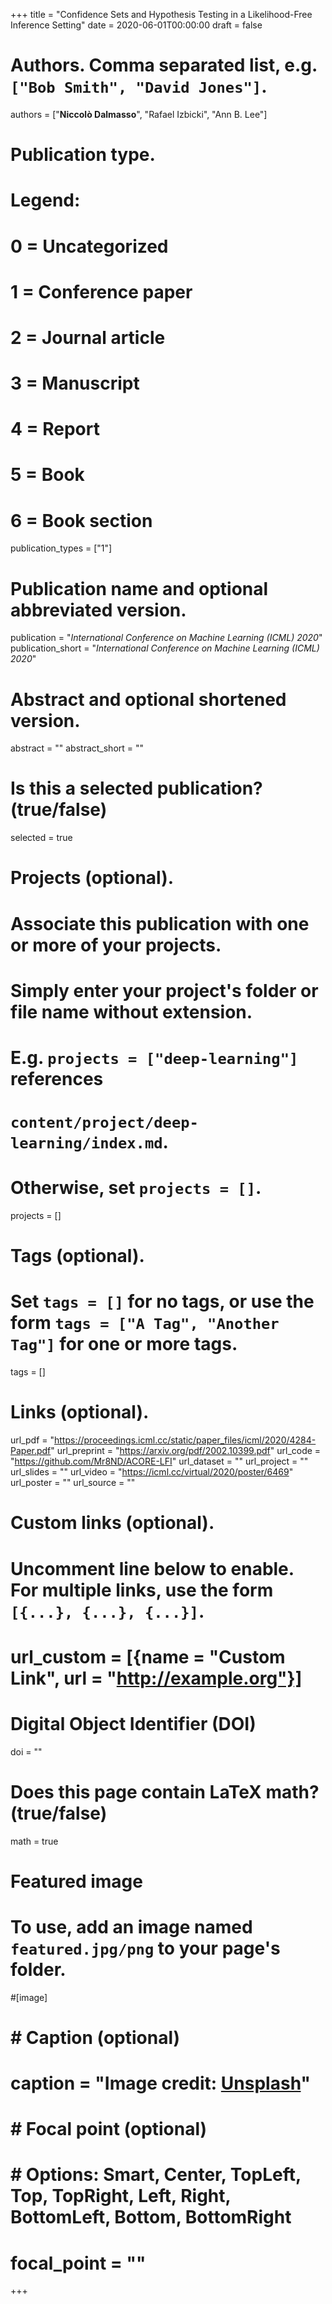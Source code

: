 +++
title = "Confidence Sets and Hypothesis Testing in a Likelihood-Free Inference Setting"
date = 2020-06-01T00:00:00
draft = false

# Authors. Comma separated list, e.g. `["Bob Smith", "David Jones"]`.
authors = ["<b>Niccolò Dalmasso</b>", "Rafael Izbicki", "Ann B. Lee"]

# Publication type.
# Legend:
# 0 = Uncategorized
# 1 = Conference paper
# 2 = Journal article
# 3 = Manuscript
# 4 = Report
# 5 = Book
# 6 = Book section
publication_types = ["1"]

# Publication name and optional abbreviated version.
publication = "*International Conference on Machine Learning (ICML) 2020*"
publication_short = "*International Conference on Machine Learning (ICML) 2020*"

# Abstract and optional shortened version.
abstract = ""
abstract_short = ""

# Is this a selected publication? (true/false)
selected = true

# Projects (optional).
#   Associate this publication with one or more of your projects.
#   Simply enter your project's folder or file name without extension.
#   E.g. `projects = ["deep-learning"]` references 
#   `content/project/deep-learning/index.md`.
#   Otherwise, set `projects = []`.
projects = []

# Tags (optional).
#   Set `tags = []` for no tags, or use the form `tags = ["A Tag", "Another Tag"]` for one or more tags.
tags = []

# Links (optional).
url_pdf = "https://proceedings.icml.cc/static/paper_files/icml/2020/4284-Paper.pdf"
url_preprint = "https://arxiv.org/pdf/2002.10399.pdf"
url_code = "https://github.com/Mr8ND/ACORE-LFI"
url_dataset = ""
url_project = ""
url_slides = ""
url_video = "https://icml.cc/virtual/2020/poster/6469"
url_poster = ""
url_source = ""

# Custom links (optional).
#   Uncomment line below to enable. For multiple links, use the form `[{...}, {...}, {...}]`.
# url_custom = [{name = "Custom Link", url = "http://example.org"}]

# Digital Object Identifier (DOI)
doi = ""

# Does this page contain LaTeX math? (true/false)
math = true

# Featured image
# To use, add an image named `featured.jpg/png` to your page's folder. 
#[image]
#  # Caption (optional)
#  caption = "Image credit: [**Unsplash**](https://unsplash.com/photos/pLCdAaMFLTE)"

#  # Focal point (optional)
#  # Options: Smart, Center, TopLeft, Top, TopRight, Left, Right, BottomLeft, Bottom, BottomRight
#  focal_point = ""
+++
